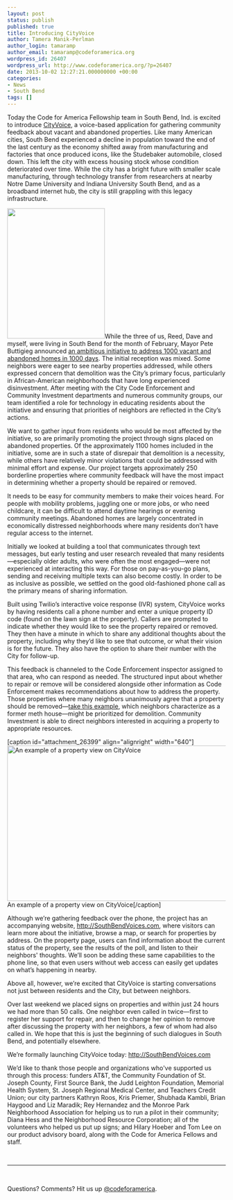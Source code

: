 ```yaml
---
layout: post
status: publish
published: true
title: Introducing CityVoice
author: Tamera Manik-Perlman
author_login: tamaramp
author_email: tamaramp@codeforamerica.org
wordpress_id: 26407
wordpress_url: http://www.codeforamerica.org/?p=26407
date: 2013-10-02 12:27:21.000000000 +00:00
categories:
- News
- South Bend
tags: []
---
```

Today the Code for America Fellowship team in South Bend, Ind. is excited to introduce <a href="http://cityvoiceapp.com" target="_blank">CityVoice</a>, a voice-based application for gathering community feedback about vacant and abandoned properties. Like many American cities, South Bend experienced a decline in population toward the end of the last century as the economy shifted away from manufacturing and factories that once produced icons, like the Studebaker automobile, closed down. This left the city with excess housing stock whose condition deteriorated over time. While the city has a bright future with smaller scale manufacturing, through technology transfer from researchers at nearby Notre Dame University and Indiana University South Bend, and as a broadband internet hub, the city is still grappling with this legacy infrastructure.

<a href="http://www.codeforamerica.org/wp-content/uploads/2013/10/CityVoice_sign1.jpeg"><img class="alignleft size-medium wp-image-26400" alt="" src="http://www.codeforamerica.org/wp-content/uploads/2013/10/CityVoice_sign1-225x300.jpeg" width="225" height="300" /></a>While the three of us, Reed, Dave and myself, were living in South Bend for the month of February, Mayor Pete Buttigieg announced <a href="http://www.ci.south-bend.in.us/government/content/vacant-abandoned-properties-initiative" target="_blank">an ambitious initiative to address 1000 vacant and abandoned homes in 1000 days</a>. The initial reception was mixed. Some neighbors were eager to see nearby properties addressed, while others expressed concern that demolition was the City’s primary focus, particularly in African-American neighborhoods that have long experienced disinvestment. After meeting with the City Code Enforcement and Community Investment departments and numerous community groups, our team identified a role for technology in educating residents about the initiative and ensuring that priorities of neighbors are reflected in the City’s actions.

We want to gather input from residents who would be most affected by the initiative, so are primarily promoting the project through signs placed on abandoned properties. Of the approximately 1100 homes included in the initiative, some are in such a state of disrepair that demolition is a necessity, while others have relatively minor violations that could be addressed with minimal effort and expense. Our project targets approximately 250 borderline properties where community feedback will have the most impact in determining whether a property should be repaired or removed.

It needs to be easy for community members to make their voices heard. For people with mobility problems, juggling one or more jobs, or who need childcare, it can be difficult to attend daytime hearings or evening community meetings. Abandoned homes are largely concentrated in economically distressed neighborhoods where many residents don’t have regular access to the internet.

Initially we looked at building a tool that communicates through text messages, but early testing and user research revealed that many residents—especially older adults, who were often the most engaged—were not experienced at interacting this way. For those on pay-as-you-go plans, sending and receiving multiple texts can also become costly. In order to be as inclusive as possible, we settled on the good old-fashioned phone call as the primary means of sharing information.

Built using Twilio’s interactive voice response (IVR) system, CityVoice works by having residents call a phone number and enter a unique property ID code (found on the lawn sign at the property). Callers are prompted to indicate whether they would like to see the property repaired or removed. They then have a minute in which to share any additional thoughts about the property, including why they’d like to see that outcome, or what their vision is for the future. They also have the option to share their number with the City for follow-up.

This feedback is channeled to the Code Enforcement inspector assigned to that area, who can respond as needed. The structured input about whether to repair or remove will be considered alongside other information as Code Enforcement makes recommendations about how to address the property. Those properties where many neighbors unanimously agree that a property should be removed—<a href="http://www.southbendvoices.com/subjects/511-Woodside" target="_blank">take this example</a>, which neighbors characterize as a former meth house—might be prioritized for demolition. Community Investment is able to direct neighbors interested in acquiring a property to appropriate resources.

[caption id="attachment_26399" align="alignright" width="640"]<a href="http://www.codeforamerica.org/wp-content/uploads/2013/10/CityVoice_property.png"><img class="size-large wp-image-26399 " alt="An example of a property view on CityVoice" src="http://www.codeforamerica.org/wp-content/uploads/2013/10/CityVoice_property-1024x573.png" width="640" height="358" /></a> An example of a property view on CityVoice[/caption]

Although we’re gathering feedback over the phone, the project has an accompanying website, <a href="http://southbendvoices.com/" target="_blank">http://SouthBendVoices.com</a>, where visitors can learn more about the initiative, browse a map, or search for properties by address. On the property page, users can find information about the current status of the property, see the results of the poll, and listen to their neighbors' thoughts. We’ll soon be adding these same capabilities to the phone line, so that even users without web access can easily get updates on what’s happening in nearby.

Above all, however, we’re excited that CityVoice is starting conversations not just between residents and the City, but between neighbors.

Over last weekend we placed signs on properties and within just 24 hours we had more than 50 calls. One neighbor even called in twice—first to register her support for repair, and then to change her opinion to remove after discussing the property with her neighbors, a few of whom had also called in. We hope that this is just the beginning of such dialogues in South Bend, and potentially elsewhere.

We’re formally launching CityVoice today: <a href="http://southbendvoices.com/" target="_blank">http://SouthBendVoices.com</a>

We’d like to thank those people and organizations who've supported us through this process: funders AT&amp;T, the Community Foundation of St. Joseph County, First Source Bank, the Judd Leighton Foundation, Memorial Health System, St. Joseph Regional Medical Center, and Teachers Credit Union; our city partners Kathryn Roos, Kris Priemer, Shubhada Kambli, Brian Haygood and Liz Maradik; Rey Hernandez and the Monroe Park Neighborhood Association for helping us to run a pilot in their community; Diana Hess and the Neighborhood Resource Corporation; all of the volunteers who helped us put up signs; and Hilary Hoeber and Tom Lee on our product advisory board, along with the Code for America Fellows and staff.

&nbsp;

<hr />

&nbsp;

Questions? Comments? Hit us up <a href="http://twitter.com/codeforamerica" target="_blank">@codeforamerica</a>.
